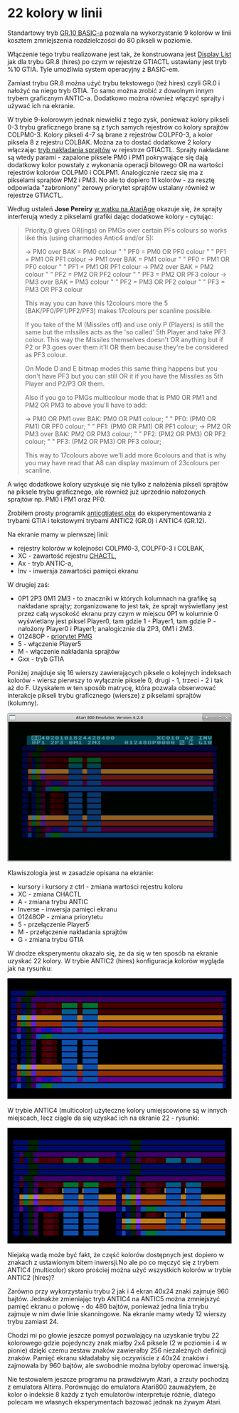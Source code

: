 # 22 kolory w linii

Standartowy tryb [GR.10 BASIC-a](http://atariki.krap.pl/index.php/Graphics_10) pozwala na wykorzystanie 9 kolorów w linii kosztem zmniejszenia rozdzielczości do 80 pikseli w poziomie.

Włączenie tego trybu realizowane jest tak, że konstruowana jest [Display List](http://atariki.krap.pl/index.php/ANTIC_Display_List) jak dla trybu GR.8 (hires) po czym w rejestrze GTIACTL ustawiany jest tryb %10 GTIA. Tyle umożliwia system operacyjny z BASIC-em.

Zamiast trybu GR.8 można użyć trybu tekstowego (też hires) czyli GR.0 i nałożyć na niego tryb GTIA. To samo można zrobić z dowolnym innym trybem graficznym ANTIC-a. Dodatkowo można również włączyć sprajty i używać ich na ekranie.

W trybie 9-kolorowym jednak niewielki z tego zysk, ponieważ kolory pikseli 0-3 trybu graficznego brane są z tych samych rejestrów co kolory sprajtów COLPM0-3. Kolory pikseli 4-7 są brane z rejestrów COLPF0-3, a kolor piksela 8 z rejestru COLBAK. Można za to dostać dodatkowe 2 kolory włączając [tryb nakładania sprajtów](http://atariki.krap.pl/index.php/Rejestry_GTIA#GTIACTL) w rejestrze GTIACTL. Sprajty nakładane są wtedy parami - zapalone piksele PM0 i PM1 pokrywające się dają dodatkowy kolor powstały z wykonania operacji bitowego OR na wartości rejestrów kolorów COLPM0 i COLPM1. Analogicznie rzecz się ma z pikselami sprajtów PM2 i PM3. No ale to dopiero 11 kolorów - za resztę odpowiada "zabroniony" zerowy priorytet sprajtów ustalany również w rejestrze GTIACTL.

Według ustaleń **Jose Pereiry** [w wątku na AtariAge](https://atariage.com/forums/topic/295004-priority_0-explanation/) okazuje się, że sprajty interferują wtedy z pikselami grafiki dając dodatkowe kolory - cytując:

>Priority_0 gives OR(ings) on PMGs over certain PFs colours so works like this (using charmodes Antic4 and/or 5):
>
>-> PM0 over BAK = PM0 colour
>" " PF0 = PM0 OR PF0 colour
>" " PF1 = PM1 OR PF1 colour
>-> PM1 over BAK = PM1 colour
>" " PF0 = PM1 OR PF0 colour
>" " PF1 = PM1 OR PF1 colour
>-> PM2 over BAK = PM2 colour
>" " PF2 = PM2 OR PF2 colour
>" " PF3 = PM2 OR PF3 colour
>-> PM3 over BAK = PM3 colour
>" " PF2 = PM3 OR PF2 colour
>" " PF3 = PM3 OR PF3 colour
>
>This way you can have this 12colours more the 5 (BAK/PF0/PF1/PF2/PF3) makes 17colours per scanline possible.
>
>If you take of the M (Missiles off) and use only P (Players) is still the same but the mIssiles acts as the 'so called' 5th Player and take PF3 colour. This way the Missiles themselves doesn't OR anything but if P2 or P3 goes over them it'll OR them because they're be considered as PF3 colour.
>
>On Mode D and E bitmap modes this same thing happens but you don't have PF3 but you can still OR it if you have the Missiles as 5th Player and P2/P3 OR them.
>
>Also if you go to PMGs multicolour mode that is PM0 OR PM1 and PM2 OR PM3 to above you'll have to add:
>
>-> PM0 OR PM1 over BAK: PM0 OR PM1 colour;
>" " PF0: (PM0 OR PM1) OR PF0 colour;
>" " PF1: (PM0 OR PM1) OR PF1 colour;
>-> PM2 OR PM3 over BAK: PM2 OR PM3 colour;
>" " PF2: (PM2 OR PM3) OR PF2 colour;
>" " PF3: (PM2 OR PM3) OR PF3 colour;
>
>This way to 17colours above we'll add more 6colours and that is why you may have read that A8 can display maximum of 23colours per scanline.

A więc dodatkowe kolory uzyskuje się nie tylko z nałożenia pikseli sprajtów na piksele trybu graficznego, ale również już uprzednio nałożonych sprajtów np. PM0 i PM1 oraz PF0.

Zrobiłem prosty programik [anticgtiatest.obx](./anticgtiatest.obx) do eksperymentowania z trybami GTIA i tekstowymi trybami ANTIC2 (GR.0) i ANTIC4 (GR.12).

Na ekranie mamy w pierwszej linii:

- rejestry kolorów w kolejności COLPM0-3, COLPF0-3 i COLBAK,
- XC - zawartość rejestru [CHACTL](http://atariki.krap.pl/index.php/Rejestry_ANTIC-a#CHRCTL),
- Ax - tryb ANTIC-a,
- Inv - inwersja zawartości pamięci ekranu

W drugiej zaś:

- 0P1 2P3 0M1 2M3 - to znaczniki w których kolumnach na grafikę są nakładane sprajty; zorganizowane to jest tak, że sprajt wyświetlany jest przez całą wysokość ekranu przy czym w miejscu 0P1 w kolumnie 0 wyświetlany jest piksel Player0, tam gdzie 1 - Player1, tam gdzie P - nałożony Player0 i Player1; analogicznie dla 2P3, 0M1 i 2M3.
- 01248OP - [priorytet PMG](http://atariki.krap.pl/index.php/Rejestry_GTIA#GTIACTL)
- 5 - włączenie Player5
- M - włączenie nakładania sprajtów
- Gxx - tryb GTIA

Poniżej znajduje się 16 wierszy zawierających piksele o kolejnych indeksach kolorów - wiersz pierwszy to wyłącznie piksele 0, drugi - 1, trzeci - 2 i tak aż do F. Uzyskałem w ten sposób matrycę, która pozwala obserwować interakcje pikseli trybu graficznego (wiersze) z pikselami sprajtów (kolumny).

![](anticgtiatest.png)

Klawiszologia jest w zasadzie opisana na ekranie:

- kursory i kursory z ctrl - zmiana wartości rejestru koloru
- XC - zmiana CHACTL
- A - zmiana trybu ANTIC
- Inverse - inwersja pamięci ekranu
- 01248OP - zmiana priorytetu
- 5 - przełączenie Player5
- M - przełączenie nakładania sprajtów
- G - zmiana trybu GTIA

W drodze eksperymentu okazało się, że da się w ten sposób na ekranie uzyskać 22 kolory.
W trybie ANTIC2 (hires) konfiguracja kolorów wygląda jak na rysunku:

![](antic2.png)

W trybie ANTIC4 (multicolor) użyteczne kolory umiejscowione są w innych miejscach, lecz ciągle da się uzyskać ich na ekranie 22 - rysunki:

![](antic4.png)

Niejaką wadą może być fakt, że część kolorów dostępnych jest dopiero w znakach z ustawionym bitem inwersji.No ale po co męczyć się z trybem ANTIC4 (multicolor) skoro prościej można użyć wszystkich kolorów w trybie ANTIC2 (hires)?

Zarówno przy wykorzystaniu trybu 2 jak i 4 ekran 40x24 znaki zajmuje 960 bajtów. Jednakże zmieniając tryb ANTIC4 na ANTIC5 można zmniejszyć pamięć ekranu o połowę - do 480 bajtów, ponieważ jedna linia trybu zajmuje w nim dwie linie skanningowe. Na ekranie mamy wtedy 12 wierszy trybu zamiast 24.

Chodzi mi po głowie jeszcze pomysł pozwalający na uzyskanie trybu 22 kolorowego gdzie pojedynczy znak miałby 2x4 piksele (2 w poziomie i 4 w pionie) dzięki czemu zestaw znaków zawierałby 256 niezależnych definicji znaków. Pamięć ekranu składałaby się oczywiście z 40x24 znaków i zajmowała by 960 bajtów, ale swobodnie można byłoby operować inwersją.

Nie testowałem jeszcze programu na prawdziwym Atari, a zrzuty pochodzą z emulatora Altirra. Porównując do emulatora Atari800 zauważyłem, że kolor o indeksie 8 każdy z tych emulatorów interpretuje różnie, dlatego polecam we własnych eksperymentach bazować jednak na żywym Atari.